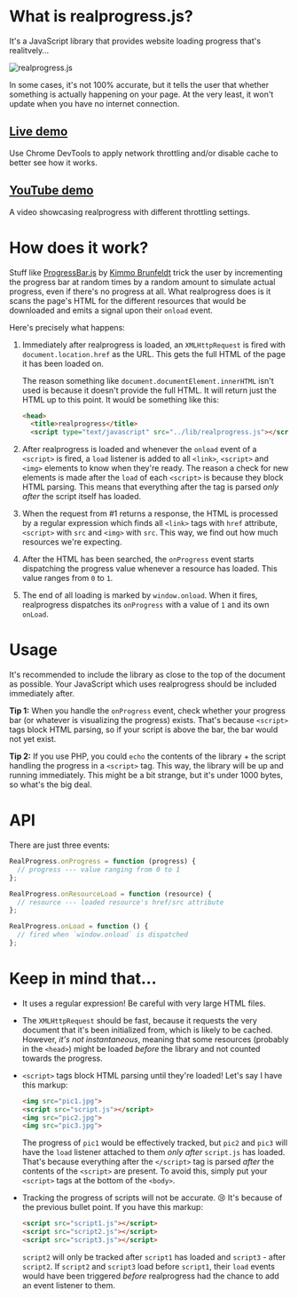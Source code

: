 # What is realprogress.js?
It's a JavaScript library that provides website loading progress that's realitvely...

![realprogress.js](https://media.giphy.com/media/xUPGcBvvSVKmwKEcI8/giphy.gif)

In some cases, it's not 100% accurate, but it tells the user that whether something is actually happening on your page. At the very least, it won't update when you have no internet connection.

## [Live demo](https://hdodov.github.io/realprogress/)
Use Chrome DevTools to apply network throttling and/or disable cache to better see how it works.

## [YouTube demo](https://www.youtube.com/watch?v=yUu6lu9wTA8)
A video showcasing realprogress with different throttling settings.

# How does it work?
Stuff like [ProgressBar.js](https://kimmobrunfeldt.github.io/progressbar.js/) by [Kimmo Brunfeldt](https://github.com/kimmobrunfeldt) trick the user by incrementing the progress bar at random times by a random amount to simulate actual progress, even if there's no progress at all. What realprogress does is it scans the page's HTML for the different resources that would be downloaded and emits a signal upon their `onload` event.

Here's precisely what happens:

1. Immediately after realprogress is loaded, an `XMLHttpRequest` is fired with `document.location.href` as the URL. This gets the full HTML of the page it has been loaded on.

    The reason something like `document.documentElement.innerHTML` isn't used is because it doesn't provide the full HTML. It will return just the HTML up to this point. It would be something like this:
    
    ```html
    <head>
      <title>realprogress</title>
      <script type="text/javascript" src="../lib/realprogress.js"></script></head>
    ```

2. After realprogress is loaded and whenever the `onload` event of a `<script>` is fired, a `load` listener is added to all `<link>`, `<script>` and `<img>` elements to know when they're ready. The reason a check for new elements is made after the `load` of each `<script>` is because they block HTML parsing. This means that everything after the tag is parsed _only after_ the script itself has loaded.

3. When the request from #1 returns a response, the HTML is processed by a regular expression which finds all `<link>` tags with `href` attribute, `<script>` with `src` and `<img>` with `src`. This way, we find out how much resources we're expecting.

4. After the HTML has been searched, the `onProgress` event starts dispatching the progress value whenever a resource has loaded. This value ranges from `0` to `1`.

5. The end of all loading is marked by `window.onload`. When it fires, realprogress dispatches its `onProgress` with a value of `1` and its own `onLoad`.

# Usage
It's recommended to include the library as close to the top of the document as possible. Your JavaScript which uses realprogress should be included immediately after.

**Tip 1:** When you handle the `onProgress` event, check whether your progress bar (or whatever is visualizing the progress) exists. That's because `<script>` tags block HTML parsing, so if your script is above the bar, the bar would not yet exist.

**Tip 2:** If you use PHP, you could `echo` the contents of the library + the script handling the progress in a `<script>` tag. This way, the library will be up and running immediately. This might be a bit strange, but it's under 1000 bytes, so what's the big deal.

# API
There are just three events:

```js
RealProgress.onProgress = function (progress) {
  // progress --- value ranging from 0 to 1
};

RealProgress.onResourceLoad = function (resource) {
  // resource --- loaded resource's href/src attribute
};

RealProgress.onLoad = function () {
  // fired when `window.onload` is dispatched
};
```

# Keep in mind that...
* It uses a regular expression! Be careful with very large HTML files.

* The `XMLHttpRequest` should be fast, because it requests the very document that it's been initialized from, which is likely to be cached. However, _it's not instantaneous_, meaning that some resources (probably in the `<head>`) might be loaded _before_ the library and not counted towards the progress.

* `<script>` tags block HTML parsing until they're loaded! Let's say I have this markup:

    ```html
    <img src="pic1.jpg">
    <script src="script.js"></script>
    <img src="pic2.jpg">
    <img src="pic3.jpg">
    ```
    
  The progress of `pic1` would be effectively tracked, but `pic2` and `pic3` will have the `load` listener attached to them _only after_ `script.js` has loaded. That's because everything after the `</script>` tag is parsed _after_ the contents of the `<script>` are present. To avoid this, simply put your `<script>` tags at the bottom of the `<body>`.

* Tracking the progress of scripts will not be accurate. 😢 It's because of the previous bullet point. If you have this markup:

    ```html
    <script src="script1.js"></script>
    <script src="script2.js"></script>
    <script src="script3.js"></script>
    ```

  `script2` will only be tracked after `script1` has loaded and `script3` - after `script2`. If `script2` and `script3` load before `script1`, their `load` events would have been triggered _before_ realprogress had the chance to add an event listener to them.
